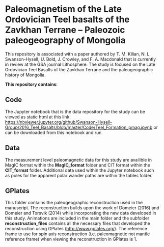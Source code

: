 # Paleomagnetism of the Late Ordovician Teel basalts of the Zavkhan Terrane – Paleozoic paleogeography of Mongolia
This repository is associated with a paper authored by T. M. Kilian, N. L. Swanson-Hysell, U. Bold, J. Crowley, and F. A. Macdonald that is currently in review at the GSA journal Lithosphere. The study is focused on the Late Ordovician  Teel Basalts of the Zavkhan Terrane and the paleogeographic history of Mongolia. 

**This repository contains**:

## Code

The Jupyter notebook that is the data repository for the study can be viewed as static html at this link: https://nbviewer.jupyter.org/github/Swanson-Hysell-Group/2016_Teel_Basalts/blob/master/Code/Teel_Formation_pmag.ipynb
or can be downloaded from this notebook and run.

## Data
 The measurement level paleomagnetic data for this study are availible in MagIC format within the **MagIC_format** folder and CIT format within the **CIT_format** folder. Additional data used within the Jupyter notebook such as poles for the apparent polar wander paths are within the tables folder.

## GPlates

This folder contains the paleogeographic reconstruction used in the manuscript. The reconstruction builds upon the work of Domeier (2016) and Domeier and Torsvik (2014) while incorporating the new data developed in this study. Animations are included in the main folder and the subfolder **reconstruction_files** contains all the necessary files that developed the reconstruction using GPlates (http://www.gplates.org/). The reference frame to use for spin axis reconstruction (i.e. paleomagnetic not mantle reference frame) when viewing the reconstruction in GPlates is 1.
